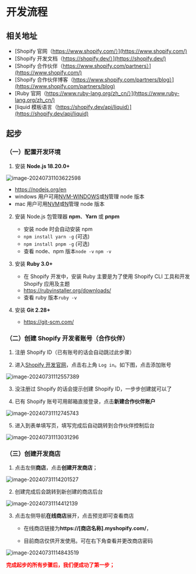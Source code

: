 # 开发流程

## 相关地址

- [Shopify 官网（https://www.shopify.com/）](https://www.shopify.com/)
- [Shopify 开发文档（https://shopify.dev/）](https://shopify.dev/)
- [Shopify 合作伙伴（https://www.shopify.com/partners）](https://www.shopify.com/)
- [Shopify 合作伙伴博客（https://www.shopify.com/partners/blog）](https://www.shopify.com/partners/blog)
- [Ruby 官网（https://www.ruby-lang.org/zh_cn/）](https://www.ruby-lang.org/zh_cn/)
- [liquid 模板语言（https://shopify.dev/api/liquid）](https://shopify.dev/api/liquid)

## 起步

### （一）配置开发环境

1. 安装 **Node.js 18.20.0+**

![image-20240731103622598](/frameworks/shopify/image-20240731103622598.png)

- https://nodejs.org/en
- windows 用户可用[NVM-WINDOWS](https://github.com/coreybutler/nvm-windows)或[N](https://github.com/tj/n)管理 node 版本
- mac 用户可用[NVM](https://github.com/nvm-sh/nvm)或[N](https://github.com/tj/n)管理 node 版本

2. 安装 Node.js 包管理器 **npm**、**Yarn** 或 **pnpm**

   - 安装 node 时会自动安装 npm
   - `npm install yarn -g` (可选)
   - `npm install pnpm -g` (可选)
   - 查看 node、npm 版本`node -v` `npm -v`

3. 安装 **Ruby 3.0+**

   - 在 Shopify 开发中，安装 Ruby 主要是为了使用 Shopify CLI 工具和开发 Shopify 应用及主题
   - https://rubyinstaller.org/downloads/
   - 查看 ruby 版本`ruby -v`

4. 安装 **Git 2.28+**

   - https://git-scm.com/

### （二）创建 Shopify 开发者账号（合作伙伴）

1. 注册 Shopify ID（已有账号的话会自动跳过此步骤）

2. 进入[Shopify 开发官网](https://shopify.dev/)，点击右上角 `Log in`。如下图，点击添加账号

![image-20240731112557389](/frameworks/shopify/image-20240731112557389.png)

3. 没注册过 Shopify 的话会提示创建 Shopify ID，一步步创建就可以了

4. 已有 Shopify 账号可用邮箱直接登录，点击**新建合作伙伴账户**

![image-20240731112745743](/frameworks/shopify/image-20240731112745743.png)

5. 进入到表单填写页，填写完成后自动跳转到合作伙伴控制后台

![image-20240731113031296](/frameworks/shopify/image-20240731113031296.png)

### （三）创建开发商店

1. 点击左侧**商店**，点击**创建开发商店**；

![image-20240731114201527](/frameworks/shopify/image-20240731114201527.png)

2. 创建完成后会跳转到新创建的商店后台

![image-20240731114412139](/frameworks/shopify/image-20240731114412139.png)

3. 点击左侧导航**在线商店**展开，点击预览即可查看商店

   - 在线商店链接为**https://[商店名称].myshopify.com/**，

   - 目前商店仅供开发使用。可在右下角查看并更改商店密码

![image-20240731114843519](/frameworks/shopify/image-20240731114412139.png)

<p style="color: red; font-weight: bold">
  完成起步的所有步骤后，我们便成功了第一步；
</p>

